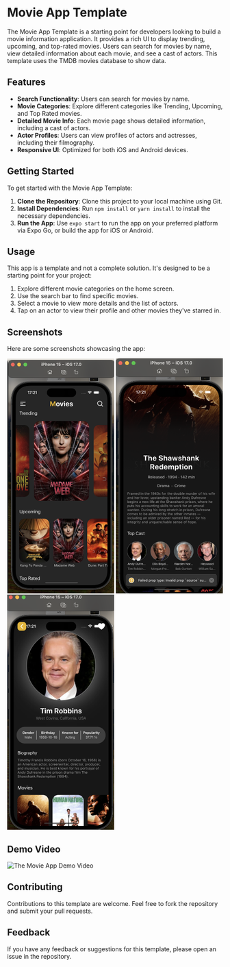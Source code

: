 # Movie App Template

The Movie App Template is a starting point for developers looking to build a movie information application. It provides a rich UI to display trending, upcoming, and top-rated movies. Users can search for movies by name, view detailed information about each movie, and see a cast of actors. This template uses the TMDB movies database to show data.

## Features

- **Search Functionality**: Users can search for movies by name.
- **Movie Categories**: Explore different categories like Trending, Upcoming, and Top Rated movies.
- **Detailed Movie Info**: Each movie page shows detailed information, including a cast of actors.
- **Actor Profiles**: Users can view profiles of actors and actresses, including their filmography.
- **Responsive UI**: Optimized for both iOS and Android devices.

## Getting Started

To get started with the Movie App Template:

1. **Clone the Repository**: Clone this project to your local machine using Git.
2. **Install Dependencies**: Run `npm install` or `yarn install` to install the necessary dependencies.
3. **Run the App**: Use `expo start` to run the app on your preferred platform via Expo Go, or build the app for iOS or Android.

## Usage

This app is a template and not a complete solution. It's designed to be a starting point for your project:

1. Explore different movie categories on the home screen.
2. Use the search bar to find specific movies.
3. Select a movie to view more details and the list of actors.
4. Tap on an actor to view their profile and other movies they've starred in.

## Screenshots

Here are some screenshots showcasing the app:


<img src="./assets/screenshot1.png" width="250" alt="Home Screen">
<img src="./assets/screenshot2.png" width="250" height="549" alt="Movie Detail">
<img src="./assets/screenshot3.png" width="250" height="549" alt="Actor Profile">


## Demo Video

<img src="./assets/video-demo.gif" width="250" alt="The Movie App Demo Video"></a>

## Contributing

Contributions to this template are welcome. Feel free to fork the repository and submit your pull requests.

## Feedback

If you have any feedback or suggestions for this template, please open an issue in the repository.
